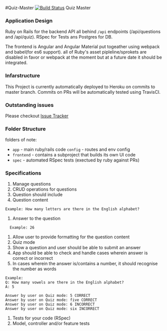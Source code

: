 #Quiz-Master [![Build Status](https://travis-ci.org/JoshLipps/Quiz-Master.svg?branch=master)](https://travis-ci.org/JoshLipps/Quiz-Master)
Quiz Master

### Application Design
Ruby on Rails for the backend API all behind `/api` endpoints (/api/questions and /api/quiz). RSpec for Tests ans Postgres for DB.

The frontend is Angular and Angular Material put togeather using webpack and babel(for es6 support). all of Ruby's asset pipleline/sprokets are disabled in favor or webpack at the moment but at a future date it should be integrated.

### Infarstructure
This Project is currently automatically deployed to Heroku on commits to master branch. Commits on PRs will be automatically tested using TravisCI.


### Outstanding issues
Please checkout [Issue Tracker](https://github.com/JoshLipps/Quiz-Master/issues)


### Folder Structure
folders of note:

  - `app`      - main ruby/rails code
    `config`   - routes and env config
  - `frontend` - contains a subproject that builds its own UI code
  - `spec`     - automated RSpec tests (exectued by ruby against PRs)


### Specifications
1. Manage questions
 1. CRUD operations for questions
 1. Question should include
  1. Question content
```
Example: How many letters are there in the English alphabet?
```
  1. Answer to the question  
```
  Example: 26
```  
  1. Allow user to provide formatting for the question content
1. Quiz mode
 1. Show a question and user should be able to submit an answer
 1. App should be able to check and handle cases wherein answer is correct or incorrect
 1. In cases wherein the answer is/contains a number, it should recognise the number as words
```
Example:
Q: How many vowels are there in the English alphabet?
A: 5
­­­­­­­­­­­­­­­­­­­­­­­­­­­­­­­­­­­­­­­­­­­­­­­­­­­­­­­­­­­­­­­­­­­­­­­­­
Answer by user on Quiz mode: 5 CORRECT
Answer by user on Quiz mode: five CORRECT
Answer by user on Quiz mode: 6 INCORRECT
Answer by user on Quiz mode: six INCORRECT
```
1. Tests for your code (RSpec)
 1. Model, controller and/or feature tests
